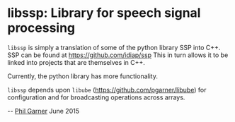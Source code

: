 # libssp: Library for speech signal processing

`libssp` is simply a translation of some of the python library SSP into C++.
SSP can be found at https://github.com/idiap/ssp
This in turn allows it to  be linked into projects that are themselves in C++.

Currently, the python library has more functionality.

`libssp` depends upon `libube` (https://github.com/pgarner/libube) for
configuration and for broadcasting operations across arrays.

--
[Phil Garner](http://www.idiap.ch/~pgarner)
June 2015
